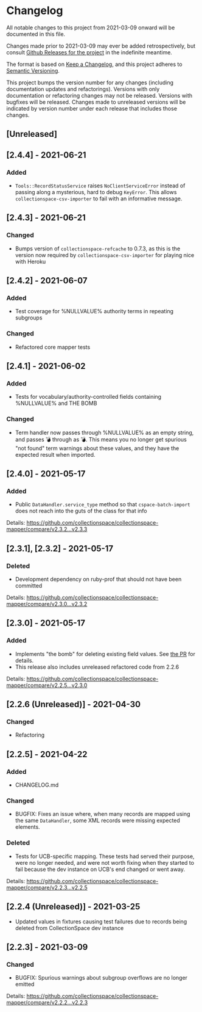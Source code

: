 # Changelog
All notable changes to this project from 2021-03-09 onward will be documented in this file.

Changes made prior to 2021-03-09 may ever be added retrospectively, but consult [Github Releases for the project](https://github.com/collectionspace/collectionspace-mapper/releases/) in the indefinite meantime.

The format is based on [Keep a Changelog](https://keepachangelog.com/en/1.0.0/),
and this project adheres to [Semantic Versioning](https://semver.org/spec/v2.0.0.html).

This project bumps the version number for any changes (including documentation updates and refactorings). Versions with only documentation or refactoring changes may not be released. Versions with bugfixes will be released. Changes made to unreleased versions will be indicated by version number under each release that includes those changes.

## [Unreleased]

## [2.4.4] - 2021-06-21
### Added
- `Tools::RecordStatusService` raises `NoClientServiceError` instead of passing along a mysterious, hard to debug `KeyError`. This allows `collectionspace-csv-importer` to fail with an informative message.

## [2.4.3] - 2021-06-21
### Changed
- Bumps version of `collectionspace-refcache` to 0.7.3, as this is the version now required by `collectionspace-csv-importer` for playing nice with Heroku

## [2.4.2] - 2021-06-07
### Added
- Test coverage for %NULLVALUE% authority terms in repeating subgroups

### Changed
- Refactored core mapper tests

## [2.4.1] - 2021-06-02
### Added
- Tests for vocabulary/authority-controlled fields containing %NULLVALUE% and THE BOMB

### Changed
- Term handler now passes through %NULLVALUE% as an empty string, and passes 💣 through as 💣. This means you no longer get spurious "not found" term warnings about these values, and they have the expected result when imported.

## [2.4.0] - 2021-05-17
### Added
- Public `DataHandler.service_type` method so that `cspace-batch-import` does not reach into the guts of the class for that info

Details: https://github.com/collectionspace/collectionspace-mapper/compare/v2.3.2...v2.3.3

## [2.3.1], [2.3.2] - 2021-05-17
### Deleted 
- Development dependency on ruby-prof that should not have been committed

Details: https://github.com/collectionspace/collectionspace-mapper/compare/v2.3.0...v2.3.2

## [2.3.0] - 2021-05-17
### Added
- Implements "the bomb" for deleting existing field values. See [the PR](https://github.com/collectionspace/collectionspace-mapper/pull/108) for details.
- This release also includes unreleased refactored code from 2.2.6

Details: https://github.com/collectionspace/collectionspace-mapper/compare/v2.2.5...v2.3.0

## [2.2.6 (Unreleased)] - 2021-04-30
### Changed
- Refactoring

## [2.2.5] - 2021-04-22
### Added
- CHANGELOG.md

### Changed
- BUGFIX: Fixes an issue where, when many records are mapped using the same `DataHandler`, some XML records were missing expected elements.

### Deleted
- Tests for UCB-specific mapping. These tests had served their purpose, were no longer needed, and were not worth fixing when they started to fail because the dev instance on UCB's end changed or went away.

Details: https://github.com/collectionspace/collectionspace-mapper/compare/v2.2.3...v2.2.5

## [2.2.4 (Unreleased)] - 2021-03-25

- Updated values in fixtures causing test failures due to records being deleted from CollectionSpace dev instance

## [2.2.3] - 2021-03-09
### Changed
- BUGFIX: Spurious warnings about subgroup overflows are no longer emitted

Details: https://github.com/collectionspace/collectionspace-mapper/compare/v2.2.2...v2.2.3
